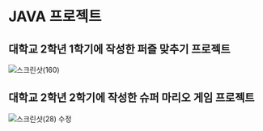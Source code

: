 # JAVA 프로젝트
## 대학교 2학년 1학기에 작성한 퍼즐 맞추기 프로젝트
![스크린샷(160)](https://github.com/user-attachments/assets/34af4a7d-439d-455c-8fd3-cd35c328cb69)

## 대학교 2학년 2학기에 작성한 슈퍼 마리오 게임 프로젝트
![스크린샷(28) 수정](https://github.com/user-attachments/assets/c8fcd23d-8ed3-42a5-9666-c311f90af779)
